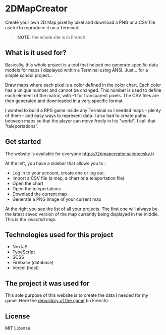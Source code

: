 # 2DMapCreator

Create your own 2D Map pixel by pixel and download a PNG or a CSV file useful to reproduce it on a Terminal.

> **NOTE**: the whole site is in French.

## What is it used for?

Basically, this whole project is a tool that helped me generate specific data models for maps I displayed within a Terminal using ANSI. Just... for a simple school project...

Draw maps where each pixel is a color defined in the color chart. Each color has a unique number and cannot be changed. This number is used to define each element of the matrix, with -1 for transparent pixels. The CSV files are then generated and downloaded in a very specific format.

I wanted to build a RPG game inside any Terminal so I needed maps - plenty of them - and easy ways to represent data. I also had to create paths between maps so that the player can move freely in his "world". I call that "teleportations".

## Get started

The website is available for everyone https://2dmapcreator.sciencesky.fr

At the left, you have a sidebar that allows you to :

- Log in to your account, create one or log out.
- Import a CSV file (a map, a chart or a teleportation file)
- Open the chart
- Open the teleportations
- Downlaod the current map
- Generate a PNG image of your current map

At the right you see the list of all your projects. The first one will always be the latest saved version of the map currently being displayed in the middle. This is the _selected map_.

## Technologies used for this project

- NextJS
- TypeScript
- SCSS
- Firebase (database)
- Vercel (host)

## The project it was used for

This sole purpose of this website is to create the data I needed for my game. Here the [repository of the game](https://github.com/CodoPixel/IUT-Microsoft-World-Conquest) (in French).

## License

MIT License
